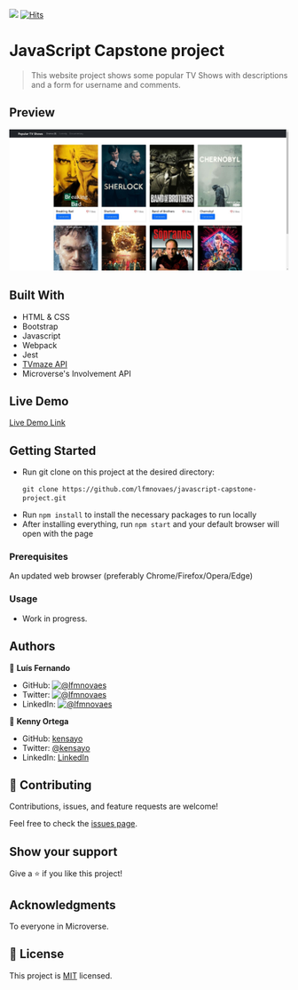 ![](https://img.shields.io/badge/Microverse-blueviolet) [![Hits](https://hits.seeyoufarm.com/api/count/incr/badge.svg?url=https%3A%2F%2Fgithub.com%2Flfmnovaes%2Fjavascript-capstone-project&count_bg=%2379C83D&title_bg=%23555555&icon=&icon_color=%23E7E7E7&title=hits&edge_flat=false)](https://hits.seeyoufarm.com)

# JavaScript Capstone project

> This website project shows some popular TV Shows with descriptions and a form for username and comments.

## Preview

![image](./preview.jpg)

## Built With

- HTML & CSS
- Bootstrap
- Javascript
- Webpack
- Jest
- [TVmaze API](https://www.tvmaze.com/api)
- Microverse's Involvement API

## Live Demo

[Live Demo Link](https://lfmnovaes.github.io/javascript-capstone-project/)

## Getting Started

- Run git clone on this project at the desired directory:
   ```
   git clone https://github.com/lfmnovaes/javascript-capstone-project.git
   ```
- Run `npm install` to install the necessary packages to run locally
- After installing everything, run `npm start` and your default browser will open with the page

### Prerequisites

An updated web browser (preferably Chrome/Firefox/Opera/Edge)

### Usage

- Work in progress.

## Authors

👤 **Luís Fernando**

- GitHub: [![@lfmnovaes](https://img.shields.io/github/followers/lfmnovaes?color=lightgray&style=plastic&labelColor=blue)](https://github.com/lfmnovaes)
- Twitter: [![@lfmnovaes](https://img.shields.io/twitter/follow/lfmnovaes?style=plastic&labelColor=blue)](https://www.twitter.com/lfmnovaes/)
- LinkedIn: [![@lfmnovaes](https://img.shields.io/badge/LinkedIn-blue?style=plastic&logo=linkedin)](https://www.linkedin.com/in/lfmnovaes/)

👤 **Kenny Ortega**

- GitHub: [kensayo](https://github.com/kensayo)
- Twitter: [@kensayo](https://twitter.com/kensayo)
- LinkedIn: [LinkedIn](https://www.linkedin.com/in/kennyortega/)

## 🤝 Contributing

Contributions, issues, and feature requests are welcome!

Feel free to check the [issues page](../../issues/).

## Show your support

Give a ⭐️ if you like this project!

## Acknowledgments

To everyone in Microverse.

## 📝 License

This project is [MIT](./LICENSE) licensed.
